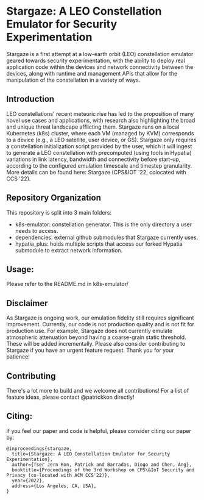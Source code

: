 # Stargaze: A LEO Constellation Emulator for Security Experimentation

Stargaze is a first attempt at a low-earth orbit (LEO) constellation emulator geared towards security experimentation, with the ability to deploy real application code within the devices and network connectivity between the devices, along with runtime and management APIs that allow for the manipulation of the constellation in a variety of ways. 

## Introduction
LEO constellations' recent meteoric rise has led to the proposition of many novel use cases and applications, with research also highlighting the broad and unique threat landscape afflicting them. Stargaze runs on a local Kubernetes (k8s) cluster, where each VM (managed by KVM) corresponds to a device (e.g., a LEO satellite, user device, or GS). Stargaze only requires a constellation initialization script provided by the user, which it will ingest to generate a LEO constellation with precomputed (using tools in Hypatia) variations in link latency, bandwidth and connectivity before start-up, according to the configured emulation timescale and timestep granularity. More details can be found here: Stargaze (CPS&IOT '22, colocated with CCS '22). 

## Repository Organization
This repository is split into 3 main folders:
- k8s-emulator: constellation generator. This is the only directory a user needs to access.
- dependencies: external github submodules that Stargaze currently uses.
- hypatia_plus: holds multiple scripts that access our forked Hypatia submodule to extract network information.

## Usage:
Please refer to the README.md in k8s-emulator/

## Disclaimer
As Stargaze is ongoing work, our emulation fidelity still requires significant improvement. Currently, our code is not production quality and is not fit for production use. For example, Stargaze does not currently emulate atmospheric attenuation beyond having a coarse-grain static threshold. These will be added incrementally. Please also consider contributing to Stargaze if you have an urgent feature request. Thank you for your patience! 

## Contributing
There's a lot more to build and we welcome all contributions! For a list of feature ideas, please contact @patrickkon directly!

## Citing:
If you feel our paper and code is helpful, please consider citing our paper by:
```
@inproceedings{stargaze,
  title={Stargaze: A LEO Constellation Emulator for Security Experimentation},
  author={Tser Jern Kon, Patrick and Barradas, Diogo and Chen, Ang},
  booktitle={Proceedings of the 3rd Workshop on CPS\&IoT Security and Privacy (co-located with ACM CCS'22)},
  year={2022},
  address={Los Angeles, CA, USA},
}
```

<!-- ### Note:
1. Hypatia submodule is our own modified fork.
2. sh setup_host.sh -->
